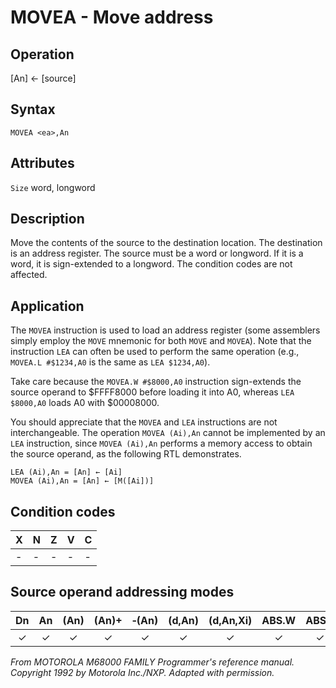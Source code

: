 # MOVEA - Move address

## Operation
[An] ← [source]

## Syntax
```assembly
MOVEA <ea>,An
```

## Attributes
`Size` word, longword

## Description
Move the contents of the source to the destination location. The destination is an address register. The source must be a word or longword. If it is a word, it is sign-extended to a longword. The condition codes are not affected.

## Application
The `MOVEA` instruction is used to load an address register (some assemblers simply employ the `MOVE` mnemonic for both `MOVE` and `MOVEA`). Note that the instruction `LEA` can often be used to perform the same operation (e.g., `MOVEA.L #$1234,A0` is the same as `LEA $1234,A0`).

Take care because the `MOVEA.W #$8000,A0` instruction sign-extends the source operand to $FFFF8000 before loading it into A0, whereas `LEA $8000,A0` loads A0 with $00008000.

You should appreciate that the `MOVEA` and `LEA` instructions are not interchangeable. The operation `MOVEA (Ai),An` cannot be implemented by an `LEA` instruction, since `MOVEA (Ai),An` performs a memory access to obtain the source operand, as the following RTL demonstrates.

```
LEA (Ai),An = [An] ← [Ai]
MOVEA (Ai),An = [An] ← [M([Ai])]
```

## Condition codes
|X|N|Z|V|C|
|--|--|--|--|--|
|-|-|-|-|-|

## Source operand addressing modes
|Dn|An|(An)|(An)+|&#x2011;(An)|(d,An)|(d,An,Xi)|ABS.W|ABS.L|(d,PC)|(d,PC,Xn)|imm|
|:-:|:-:|:-:|:-:|:-:|:-:|:-:|:-:|:-:|:-:|:-:|:-:|
|✓|✓|✓|✓|✓|✓|✓|✓|✓|✓|✓|✓|

*From MOTOROLA M68000 FAMILY Programmer's reference manual. Copyright 1992 by Motorola Inc./NXP. Adapted with permission.*